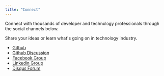 ```yaml
---
title: "Connect"
---
```


Connect with thousands of developer and technology professionals through the social channels below. 

Share your ideas or learn what's going on in technology industry.

* [Github](https://github.com/DotConnectOrg)
* [Github Discussion](https://github.com/DotConnectOrg/DotConnectOrg.github.io/issues)
* [Facebook Group](https://www.facebook.com/groups/dotcong)
* [Linkedin Group](https://www.linkedin.com/groups/54839)
* [Disqus Forum](https://disqus.com/home/forums/dotconnect)
